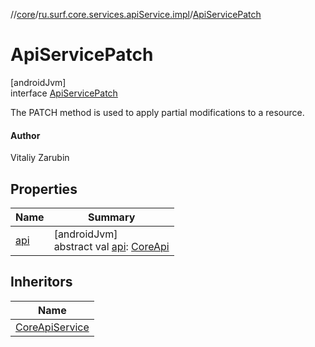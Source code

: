 //[core](../../../index.md)/[ru.surf.core.services.apiService.impl](../index.md)/[ApiServicePatch](index.md)

# ApiServicePatch

[androidJvm]\
interface [ApiServicePatch](index.md)

The PATCH method is used to apply partial modifications to a resource.

#### Author

Vitaliy Zarubin

## Properties

| Name | Summary |
|---|---|
| [api](api.md) | [androidJvm]<br>abstract val [api](api.md): [CoreApi](../../ru.surf.core.services.api/-core-api/index.md) |

## Inheritors

| Name |
|---|
| [CoreApiService](../../ru.surf.core.services.apiService/-core-api-service/index.md) |
